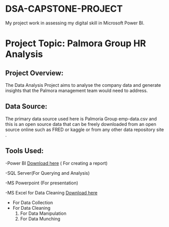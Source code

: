 # DSA-CAPSTONE-PROJECT
My project work in assessing my digital skill in Microsoft Power BI.

# Project Topic: Palmora Group HR Analysis

## Project Overview:
The Data Analysis Project aims to analyse the company data and generate insights that the Palmora management team would need to address.

## Data Source:
The primary data source used here is Palmoria Group emp-data.csv and this is an open source data that can be freely downloaded from an open source online such as FRED or kaggle or from any other data repository site .

## Tools Used:
-Power BI [Download here](https://www.microsoft.com/en-us/download/details.aspx?id=58494) ( For creating a report)

-SQL Server(For Querying and Analysis)

-MS Powerpoint (For presentation)

-MS Excel for Data Cleaning [Download here](https://www.microsoft.com)
- For Data Collection
- For Data Cleaning
  1. For Data Manipulation
  2. For Data Munching
    

